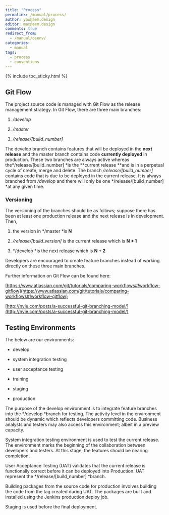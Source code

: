 ```yaml
---
title: "Process"
permalink: /manual/process/
author: yaw@aem.design
editor: max@aem.design
comments: true
redirect_from:
  - /manual/osenv/
categories:
  - manual
tags:
  - process
  - conventions
---
```


{% include toc_sticky.html %}

## Git Flow

The project source code is managed with Git Flow as the release management strategy. In Git Flow, there are three main branches:

1. */develop*

2. */master*

3. */release/[build_number]*

The develop branch contains features that will be deployed in the **next release** and the master branch contains code **currently deployed** in production. These two branches are always active whereas the*/release/[build_number] *is the **current release **and is in a perpetual cycle of create, merge and delete. The branch */release/[build_number]* contains code that is due to be deployed in the current release. It is always branched from */develop* and there will only be one */release/[build_number] *at any given time.

### Versioning

The versioning of the branches should be as follows; suppose there has been at least one production release and the next release is in development. Then,

1. the version in */master *is **N**

2. */release/[build_version]* is the current release which is **N + 1**

3. */develop *is the next release which is **N + 2**

Developers are encouraged to create feature branches instead of working directly on these three main branches.

Further information on Git Flow can be found here:

[https://www.atlassian.com/git/tutorials/comparing-workflows#!workflow-gitflow](https://www.atlassian.com/git/tutorials/comparing-workflows#!workflow-gitflow)

[http://nvie.com/posts/a-successful-git-branching-model/](http://nvie.com/posts/a-successful-git-branching-model/)

## Testing Environments

The below are our environments:

* develop

* system integration testing

* user acceptance testing

* training

* staging

* production

The purpose of the develop environment is to integrate feature branches into the */develop *branch for testing. The activity level in the environment should be dynamic which reflects developers committing code. Business analysts and testers may also access this environment; albeit in a preview capacity.

System integration testing environment is used to test the current release. The environment marks the beginning of the collaboration between developers and testers. At this stage, the features should be nearing completion.

User Acceptance Testing (UAT) validates that the current release is functionally correct before it can be deployed into Production. UAT represent the */release/[build_number] *branch.

Building packages from the source code for production involves building the code from the tag created during UAT. The packages are built and installed using the Jenkins production deploy job.

Staging is used before the final deployment.

